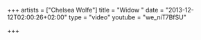 +++
artists = ["Chelsea Wolfe"]
title = "Widow "
date = "2013-12-12T02:00:26+02:00"
type = "video"
youtube = "we_niT7BfSU"

+++
